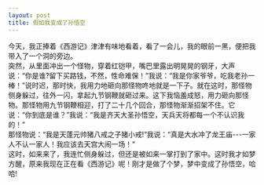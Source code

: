 ```yaml
---
layout: post
title: 假如我变成了孙悟空
---
```



今天，我正捧着《西游记》津津有味地看着，看了一会儿，我的眼前一黑，便把我带入了一个洞的旁边。    
突然，从里面冲出一个怪物，穿着红铠甲，嘴巴里露出明晃晃的钢牙，大声说：“你是谁?留下买路钱，不然，性命难保！”我说：“我是你家爷爷，吃我老孙一棒！”说时迟，那时快，我用力地砸向那怪物咚地就是一下子。就在这时，那怪物侧身躲过，往外一闪，拿起九节钢鞭就砸过来。这下我恼羞成怒，用力砸向那怪物。那怪物用九节钢鞭相迎，打了二十几个回合，那怪物渐渐招架不住。它说：“你到底是谁？”我说：“我是齐天大圣孙悟空，天兵天将都每一个不认识我的！”    
那怪物说：“我是天蓬元帅猪八戒之子猪小戒!”我说：“真是大水冲了龙王庙---一家人不认一家人！我应该去天宫大闹一场！”    
这时，如来来了，我连忙侧身躲过，但还是被如来一掌打到了家中。这时我才如梦方醒，原来我现在正在看《西游记》呢！刚才是做了个梦，梦中变成了孙悟空，哈哈!    
